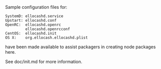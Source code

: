 Sample configuration files for:
```
SystemD: ellocashd.service
Upstart: ellocashd.conf
OpenRC:  ellocashd.openrc
         ellocashd.openrcconf
CentOS:  ellocashd.init
OS X:    org.ellocash.ellocashd.plist
```
have been made available to assist packagers in creating node packages here.

See doc/init.md for more information.
